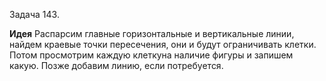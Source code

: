 Задача 143.

**Идея**
Распарсим главные горизонтальные и вертикальные линии, найдем краевые точки пересечения, они и будут ограничивать клетки. Потом просмотрим каждую клеткуна наличие фигуры и запишем какую. Позже добавим линию, если потребуется.
